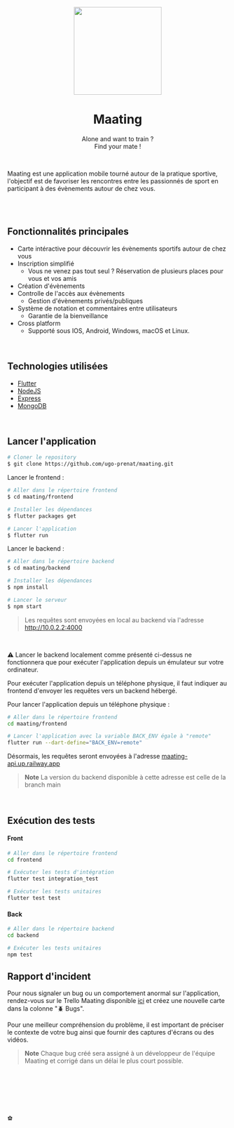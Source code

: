 <br />
<div align="center">
    <img src="https://github.com/ugo-prenat/maating/assets/53117589/e5712535-d8fb-491c-9ca8-be13381d5d03" width="200">

<h1 align="center">Maating</h1>

  <p align="center">
    Alone and want to train ?
    <br />
    Find your mate !
    <br />
  </p>
</div>

<br />

Maating est une application mobile tourné autour de la pratique sportive, l'objectif est de favoriser les rencontres entre les passionnés de sport en participant à des évènements autour de chez vous.

<br />
<br />

## Fonctionnalités principales

* Carte intéractive pour découvrir les évènements sportifs autour de chez vous
* Inscription simplifié
  - Vous ne venez pas tout seul ? Réservation de plusieurs places pour vous et vos amis 
* Création d'évènements
* Controlle de l'accès aux évènements
    - Gestion d'évènements privés/publiques 
* Système de notation et commentaires entre utilisateurs
    - Garantie de la bienveillance
* Cross platform
  - Supporté sous IOS, Android, Windows, macOS et Linux.

<br />

## Technologies utilisées
* [Flutter](https://flutter.dev)
* [NodeJS](https://nodejs.org/en)
* [Express](https://expressjs.com/fr)
* [MongoDB](https://www.mongodb.com/fr-fr)

<br />

## Lancer l'application

```bash
# Cloner le repository
$ git clone https://github.com/ugo-prenat/maating.git
```
Lancer le frontend :
```bash
# Aller dans le répertoire frontend
$ cd maating/frontend

# Installer les dépendances
$ flutter packages get

# Lancer l'application
$ flutter run
```
Lancer le backend :
```bash
# Aller dans le répertoire backend
$ cd maating/backend

# Installer les dépendances
$ npm install

# Lancer le serveur
$ npm start
```
> Les requêtes sont envoyées en local au backend via l'adresse http://10.0.2.2:4000

<br />

:warning: Lancer le backend localement comme présenté ci-dessus ne fonctionnera que pour exécuter l'application depuis un émulateur sur votre ordinateur.

Pour exécuter l'application depuis un téléphone physique, il faut indiquer au frontend d'envoyer les requêtes vers un backend hébergé.

Pour lancer l'application depuis un téléphone physique :
```bash
# Aller dans le répertoire frontend
cd maating/frontend

# Lancer l'application avec la variable BACK_ENV égale à "remote"
flutter run --dart-define="BACK_ENV=remote" 
```
Désormais, les requêtes seront envoyées à l'adresse [maating-api.up.railway.app](https://maating-api.up.railway.app)
> **Note**
> La version du backend disponible à cette adresse est celle de la branch main

<br>

## Exécution des tests

#### Front
```bash
# Aller dans le répertoire frontend
cd frontend

# Exécuter les tests d'intégration
flutter test integration_test

# Exécuter les tests unitaires
flutter test test
```

#### Back
```bash
# Aller dans le répertoire backend
cd backend

# Exécuter les tests unitaires
npm test
```

## Rapport d'incident
Pour nous signaler un bug ou un comportement anormal sur l'application, rendez-vous sur le Trello Maating disponible [ici](https://trello.com/b/nG3SHypc/maating) et créez une nouvelle carte dans la colonne ":beetle: Bugs".

Pour une meilleur compréhension du problème, il est important de préciser le contexte de votre bug ainsi que fournir des captures d'écrans ou des vidéos.

> **Note**
>Chaque bug créé sera assigné à un développeur de l'équipe Maating et corrigé dans un délai le plus court possible.

<br>
<br>
<br>
<br>
<br>

:soccer:

